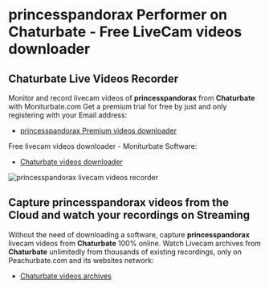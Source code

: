 # princesspandorax Performer on Chaturbate - Free LiveCam videos downloader

## Chaturbate Live Videos Recorder

Monitor and record livecam videos of **princesspandorax** from **Chaturbate** with Moniturbate.com
Get a premium trial for free by just and only registering with your Email address:
* [princesspandorax Premium videos downloader](https://moniturbate.com/request-demo-licence-key.html)

Free livecam videos downloader - Moniturbate Software:
* [Chaturbate videos downloader](https://moniturbate.com/moniturbate-download-software.html)

![princesspandorax livecam videos recorder](https://peachurnet.com/templates/moniturbate-software.png)


## Capture princesspandorax videos from the Cloud and watch your recordings on Streaming

Without the need of downloading a software, capture **princesspandorax** livecam videos from **Chaturbate** 100% online.
Watch Livecam archives from **Chaturbate** unlimitedly from thousands of existing recordings, only on Peachurbate.com and its websites network:
* [Chaturbate videos archives](https://peachurnet.com/)